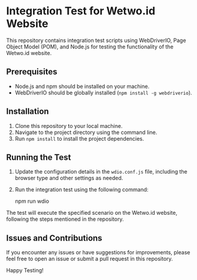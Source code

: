 Integration Test for Wetwo.id Website
=====================================

This repository contains integration test scripts using WebDriverIO, Page Object Model (POM), and Node.js for testing the functionality of the Wetwo.id website.

Prerequisites
-------------

*   Node.js and npm should be installed on your machine.
*   WebDriverIO should be globally installed (`npm install -g webdriverio`).

Installation
------------

1.  Clone this repository to your local machine.
2.  Navigate to the project directory using the command line.
3.  Run `npm install` to install the project dependencies.

Running the Test
----------------

1.  Update the configuration details in the `wdio.conf.js` file, including the browser type and other settings as needed.
2.  Run the integration test using the following command:

    npm run wdio

The test will execute the specified scenario on the Wetwo.id website, following the steps mentioned in the repository.

Issues and Contributions
------------------------

If you encounter any issues or have suggestions for improvements, please feel free to open an issue or submit a pull request in this repository.

Happy Testing!
